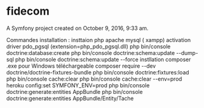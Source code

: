 fidecom
======

A Symfony project created on October 9, 2016, 9:33 am.

Commandes installation :
insttaion php apache mysql ( xampp)
activation driver pdo_pgsql (extension=php_pdo_pgsql.dll)
php bin/console doctrine:database:create
php bin/console doctrine:schema:update --dump-sql
php bin/console doctrine:schema:update --force
instllation composer .exe pour Windows téléchargeable
composer require --dev doctrine/doctrine-fixtures-bundle
php bin/console doctrine:fixtures:load
php bin/console cache:clear
php bin/console cache:clear --env=prod
heroku config:set SYMFONY_ENV=prod
php bin/console doctrine:generate:entities AppBundle
php bin/console doctrine:generate:entities AppBundle/Entity/Tache